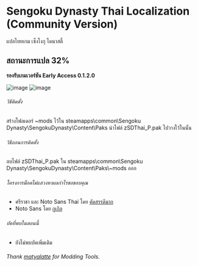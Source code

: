 # Sengoku Dynasty Thai Localization (Community Version)
แปลไทยเกม เซ็งโงกุ ไดนาสตี้ 
## สถานะการแปล 32%
**รองรับเกมเวอร์ชัน Early Access 0.1.2.0**

![image](https://github.com/Nasz/Sengoku-Dynasty-Thai-Localization-Mod/assets/384751/6ca9ef73-8ea9-40fb-afd8-edba379ef6a5)
![image](https://github.com/Nasz/Sengoku-Dynasty-Thai-Localization-Mod/assets/384751/147a48df-50a3-40ba-aaf5-08d427764627)


###### วิธีติดตั้ง 
สร้างโฟลเดอร์ ~mods ไว้ใน steamapps\common\Sengoku Dynasty\SengokuDynasty\Content\Paks
นำไฟล์ zSDThai_P.pak ไปวางใว้ในนั้น

###### วิธีถอนการติดตั้ง 
ลบไฟล์ zSDThai_P.pak ใน steamapps\common\Sengoku Dynasty\SengokuDynasty\Content\Paks\\~mods ออก

###### โครงการม็อดไม่แสวงหาผลกำไรขอขอบคุณ
+ ศรีราชา และ Noto Sans Thai โดย [คัดสรรดีมาก](https://www.cadsondemak.com/)
+ Noto Sans โดย [กูเกิล](https://fonts.google.com/noto)

###### บัคที่พบในตอนนี้ 
+ ยังไม่พบบัคเพิ่มเติม

###### Thank [matyalatte](https://github.com/matyalatte) for Modding Tools.
